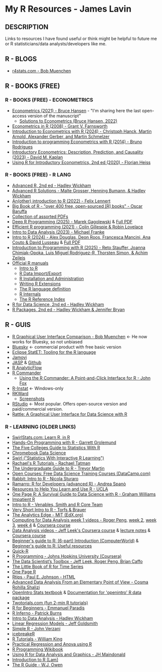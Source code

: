 # My R Resources - James Lavin

## DESCRIPTION

Links to resources I have found useful or think might be helpful to future me or R statisticians/data analysts/developers like me.

## R - BLOGS

* [r4stats.com - Bob Muenchen](https://r4stats.com/)

## R - BOOKS (FREE)

### R - BOOKS (FREE) - ECONOMETRICS

* [Econometrics (2021) - Bruce Hansen](https://juergenmeinecke.github.io/EMET8014/_downloads/a02e6ab05c5e8d4cad903b9c8fd339cc/Econometrics_by_Bruce_Hansen.pdf) - "I'm sharing here the last open-access version of the manuscript"
  * [Solutions to Econometrics (Bruce Hansen, 2022)](https://github.com/zhizhongpu/solutions_econometrics_hansen)
* [Econometrics in R (2008) - Grant V. Farnsworth](https://cran.r-project.org/doc/contrib/Farnsworth-EconometricsInR.pdf)
* [Introduction to Econometrics with R (2024) - Christoph Hanck, Martin Arnold, Alexander Gerber, and Martin Schmelzer](https://www.econometrics-with-r.org/ITER.pdf)
* [Introduction to programming Econometrics with R (2014) - Bruno Rodrigues](http://qe4policy.ec.unipi.it/wp-content/uploads/2015/10/Introduction-to-programming-Econometrics-with-R-Draft.pdf)
* [Introductory Econometrics: Description, Prediction, and Causality (2023) - David M. Kaplan](https://kaplandm.github.io/Kaplan_Intro_Econometrics_text.pdf)
* [Using R for Introductory Econometrics, 2nd ed (2020) - Florian Heiss](https://dn720001.ca.archive.org/0/items/econometrics_books/Using%20R%20for%20Introductory%20Econometrics%20-%20F.%20Heiss_text.pdf)

### R - BOOKS (FREE) - R LANG

* [Advanced R, 2nd ed - Hadley Wickham](https://adv-r.hadley.nz/)
* [Advanced R Solutions - Malte Grosser, Henning Bumann, & Hadley Wickham](https://advanced-r-solutions.rbind.io/)
* [An(other) introduction to R (2022) - Felix Lennert](https://bookdown.org/f_lennert/introduction-to-r/)
* [Big Book of R - "over 400 free, open-sourced [R] books" - Oscar Baruffa](https://www.bigbookofr.com/)
* [Collection of assorted PDFs](https://cran.r-project.org/doc/contrib/)
* [Deep R Programming (2025) - Marek Gagolewski](https://deepr.gagolewski.com/) & [Full PDF](https://deepr.gagolewski.com/deepr.pdf)
* [Efficient R programming (2021) - Colin Gillespie & Robin Lovelace](https://csgillespie.github.io/efficientR/)
* [Intro to Data Analysis (2023) - Michael Franke](https://michael-franke.github.io/intro-data-analysis/index.html)
* [Intro to R (2024) - Alex Douglas, Deon Roos, Francesca Mancini, Ana Couto & David Lusseau](https://intro2r.com/) & [Full PDF](https://intro2r.com/Rbook.pdf)
* [Introduction to Programming with R (2025) - Reto Stauffer, Joanna Chimiak-Opoka, Luis Miguel Rodríguez-R, Thorsten Simon, & Achim Zeileis](https://discdown.org/rprogramming/index.html)
* [Official R manuals](https://cran.r-project.org/manuals.html)
  * [Intro to R](https://cran.r-project.org/doc/manuals/r-release/R-intro.pdf)
  * [R Data Import/Export](https://cran.r-project.org/doc/manuals/r-release/R-data.pdf)
  * [R Installation and Administration](https://cran.r-project.org/doc/manuals/r-release/R-admin.pdf)
  * [Writing R Extensions](https://cran.r-project.org/doc/manuals/r-release/R-exts.pdf)
  * [The R language definition](https://cran.r-project.org/doc/manuals/r-release/R-lang.pdf)
  * [R Internals](https://cran.r-project.org/doc/manuals/r-release/R-ints.pdf)
  * [The R Reference Index](https://cran.r-project.org/doc/manuals/r-release/fullrefman.pdf)
* [R for Data Science, 2nd ed - Hadley Wickham](https://r4ds.hadley.nz/)
* [R Packages, 2nd ed - Hadley Wickham & Jennifer Bryan](https://r-pkgs.org/)

## R - GUIS

* [R Graphical User Interface Comparison - Bob Muenchen](https://r4stats.com/articles/software-reviews/r-gui-comparison/) <- He now works for Bluesky, so not unbiased
* [Bluesky](https://www.blueskystatistics.com/product) <- commercial product with free basic version
* [Eclipse StatET: Tooling for the R language](https://projects.eclipse.org/projects/science.statet)
* [Jamovi](https://www.jamovi.org/)
* [JASP](https://jasp-stats.org/) & [Github](https://github.com/jasp-stats/jasp-desktop)
* [R AnalyticFlow](https://r.analyticflow.com/en/)
* [R Commander](https://www.john-fox.ca/RCommander/installation-notes.html)
  * [Using the R Commander: A Point-and-Click Interface for R - John Fox](https://www.john-fox.ca/RCommander/)
* [R-Instat](https://r-instat.org/) <- Windows-only
* [RKWard](https://rkward.kde.org/)
  * [Screenshots](https://rkward.kde.org/Screenshots.html)
* [RStudio](https://posit.co/products/open-source/rstudio/) <- Most popular. Offers open-source version and paid/commercial version.
* [Rattle: A Graphical User Interface for Data Science with R](http://rattle.togaware.com/)

### R - LEARNING (OLDER LINKS)

* [SwirlStats.com: Learn R, in R](https://swirlstats.com/)
* [Hands-On Programming with R - Garrett Grolemund](https://rstudio-education.github.io/hopr/)
* [The Five Colleges Guide to Statistics With R](http://www3.amherst.edu/~nhorton/FiveCollegeR.pdf)
* [Chromebook Data Science](https://jhudatascience.org/chromebookdatascience/cbds.html)
* [Swirl ("Statistics With Interactive R Learning")](http://swirlstats.com/students.html)
* [Rachael's R Tutorials - Rachael Tatman](https://www.kaggle.com/rtatman/rachael-s-r-tutorials)
* [The Undergraduate Guide to R - Trevor Martin](https://sites.google.com/site/undergraduateguidetor/manual-files)
* [Open Courses: Free Data Science Training Courses (DataCamp.com)](https://www.datacamp.com/community/open-courses)
* [Rabbit: Intro to R - Nicola Sturaro](http://www.quantide.com/R/r-training/r-web-books/rabbit-introduction-to-r/)
* [Ramarro: R for Developers (advanced R) - Andrea Spanò](http://www.quantide.com/R/r-training/r-web-books/ramarro-r-for-developers/)
* [Resources to Help You Learn and Use R - UCLA](http://www.ats.ucla.edu/stat/r/)
* [One Page R: A Survival Guide to Data Science with R - Graham Williams](http://onepager.togaware.com/)
* [Impatient R](http://www.burns-stat.com/documents/tutorials/impatient-r/)
* [Intro to R - Venables, Smith and R Core Team](http://cran.r-project.org/doc/manuals/R-intro.pdf)
* [Very Short Intro to R - Torfs & Brauer](http://jeffgoldsmith.com/P8111/P8111_Docs/Short_R_Intro.pdf)
* [The Analytics Edge - MIT (EdX.org)](https://www.edx.org/course/mitx/mitx-15-071x-analytics-edge-1416)
* [Computing for Data Analysis week 1 videos - Roger Peng](http://www.youtube.com/playlist?list=PLjTlxb-wKvXNSDfcKPFH2gzHGyjpeCZmJ&feature=view_all), [week 2](http://www.youtube.com/playlist?list=PLjTlxb-wKvXNnjUTX4C8IeIhPBjPkng6B&feature=view_all), [week 3](http://www.youtube.com/playlist?list=PLjTlxb-wKvXOzI2h0F2_rYZHIXz8GWBop&feature=view_all), [week 4](http://www.youtube.com/playlist?list=PLjTlxb-wKvXOdzysAE6qrEBN_aSBC0LZS&feature=view_all) & [Coursera course](https://www.coursera.org/course/compdata)
* [Data Analysis videos - Jeff Leek's Coursera course](http://www.youtube.com/playlist?list=PLXBDYmaCbeL8efhOZS4g9W6Z3m9_hFSnT) & [lecture notes](https://github.com/jtleek/dataanalysis) & [Coursera course](https://www.coursera.org/course/dataanalysis)
* [Beginner's guide to R: (6-part) Introduction (ComputerWorld)](http://www.computerworld.com/s/article/print/9239625/Beginner_s_guide_to_R_Introduction?taxonomyName=Business+Intelligence%2FAnalytics&taxonomyId=9) & [Beginner's guide to R: Useful resources](http://www.computerworld.com/s/article/print/9239799/Beginner_s_guide_to_R_Useful_resources?taxonomyName=Business+Intelligence%2FAnalytics&taxonomyId=9)
* [Quick-R](http://www.statmethods.net)
* [R Programming - Johns Hopkins University (Coursera)](https://www.coursera.org/learn/r-programming)
* [The Data Scientist’s Toolbox - Jeff Leek, Roger Peng, Brian Caffo](https://www.coursera.org/learn/data-scientists-tools)
* [The Little Book of R for Time Series](https://media.readthedocs.org/pdf/a-little-book-of-r-for-time-series/latest/a-little-book-of-r-for-time-series.pdf)
* [One Page R](http://onepager.togaware.com/)
* [Rtips - Paul E. Johnson - HTML](http://pj.freefaculty.org/R/Rtips.html)
* [Advanced Data Analysis From an Elementary Point of View - Cosma Rohilla Shalizi](http://www.stat.cmu.edu/~cshalizi/ADAfaEPoV/ADAfaEPoV.pdf)
* [OpenIntro Stats textbook](http://www.openintro.org/stat/textbook.php) & [Documentation for 'openintro' R data package](http://cran.r-project.org/web/packages/openintro/openintro.pdf)
* [Twotorials.com (fun 2-min R tutorials)](http://www.twotorials.com/)
* [R for Beginners - Emmanuel Paradis](http://cran.r-project.org/doc/contrib/Paradis-rdebuts_en.pdf)
* [R Inferno - Patrick Burns](http://www.burns-stat.com/pages/Tutor/R_inferno.pdf)
* [Intro to Data Analysis - Hadley Wickham](http://stat405.had.co.nz/)
* [Linear Regression Models - Jeff Goldsmith](http://jeffgoldsmith.com/p8111.html)
* [Simple R - John Verzani](http://cran.r-project.org/doc/contrib/Verzani-SimpleR.pdf)
* [icebreakeR](http://cran.r-project.org/doc/contrib/Robinson-icebreaker.pdf)
* [R Tutorials - William King](http://ww2.coastal.edu/kingw/statistics/R-tutorials/index.html)
* [Practical Regression and Anova using R](http://cran.r-project.org/doc/contrib/Faraway-PRA.pdf)
* [R Programming Wikibook](http://en.wikibooks.org/wiki/R_Programming)
* [Using R for Data Analysis and Graphics - JH Maindonald](http://cran.r-project.org/doc/contrib/usingR.pdf)
* [Introduction to R (Lam)](http://cran.r-project.org/doc/contrib/Lam-IntroductionToR_LHL.pdf)
* [The R Guide - W.J. Owen](http://cran.r-project.org/doc/contrib/Owen-TheRGuide.pdf)
